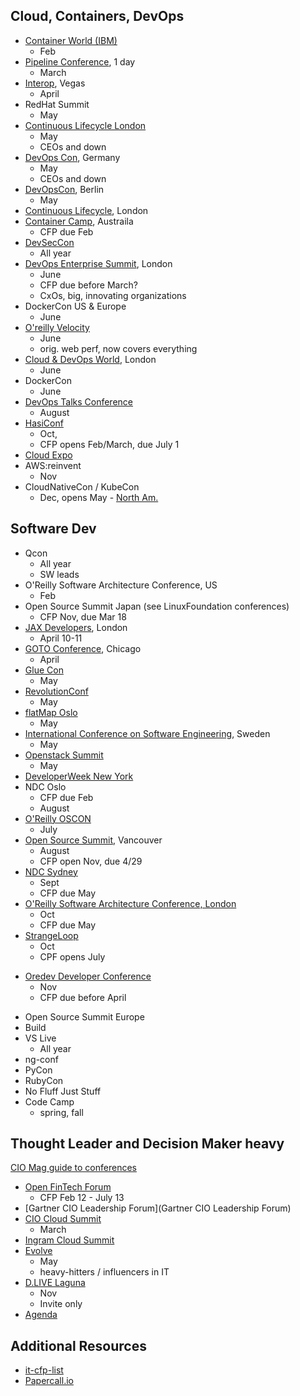 ## Cloud, Containers, DevOps

* [Container World (IBM)](https://tmt.knect365.com/container-world/)
  - Feb
* [Pipeline Conference](https://pipelineconf.info/), 1 day
  - March
* [Interop](https://www.interop.com/), Vegas
  - April
* RedHat Summit
  - May
* [Continuous Lifecycle London](https://continuouslifecycle.london)
  - May
  - CEOs and down
* [DevOps Con](devopsconference.de), Germany
  - May
  - CEOs and down
* [DevOpsCon](https://devopsconference.de/), Berlin
  - May
* [Continuous Lifecycle](https://continuouslifecycle.london/), London
* [Container Camp](https://2018.container.camp/au/schedule/), Austraila
  - CFP due Feb
* [DevSecCon](https://www.devseccon.com/call-for-proposals/)
  - All year
* [DevOps Enterprise Summit](https://events.itrevolution.com/eur/), London
  - June 
  - CFP due before March?
  - CxOs, big, innovating organizations
* DockerCon US & Europe
  - June
* [O'reilly Velocity](conferences.oreilly.com/velocity/vl-ca)
  - June
  - orig. web perf, now covers everything
* [Cloud & DevOps World](https://tmt.knect365.com/cloud-devops-world/), London
  - June
* DockerCon
  - June
* [DevOps Talks Conference](http://devopstalks.com/submit_talk.html)
  - August
* [HasiConf](https://www.hashiconf.com/call-for-proposals.html)
  - Oct, 
  - CFP opens Feb/March, due July 1
* [Cloud Expo](http://www.cloudcomputingexpo.com/general/papers2018east.htm)
* AWS:reinvent
  - Nov
* CloudNativeCon / KubeCon
  - Dec, opens May - [North Am.](https://events.linuxfoundation.org/events/kubecon-cloudnativecon-north-america-2018/program/call-for-proposals-cfp/)

## Software Dev

* Qcon
  - All year
  - SW leads
* O'Reilly Software Architecture Conference, US
  - Feb
* Open Source Summit Japan (see LinuxFoundation conferences)
  - CFP Nov, due Mar 18
* [JAX Developers](https://devops.jaxlondon.com/), London
  - April 10-11
* [GOTO Conference](https://gotochgo.com/), Chicago
  - April
* [Glue Con](http://gluecon.com/)
  - May
* [RevolutionConf](https://revolutionconf.com/)
  - May
* [flatMap Oslo](https://www.papercall.io/flatmap2018)
  - May
* [International Conference on Software Engineering](https://www.icse2018.org/), Sweden
  - May
* [Openstack Summit](https://www.openstack.org/summit)
  - May
* [DeveloperWeek New York](http://www.developerweek.com/NYC/conference/apply-to-speak/)
* NDC Oslo
  - CFP due Feb
  - August
* [O'Reilly OSCON](https://conferences.oreilly.com/oscon/oscon-or?cmp=kn-prog-confreg-home-osor18_search)
  - July
* [Open Source Summit](https://events.linuxfoundation.org/events/open-source-summit-north-america-2018/program/cfp/), Vancouver
  - August
  - CFP open Nov, due 4/29
* [NDC Sydney](https://ndcsydney.com/page/call-for-papers/)
  - Sept
  - CFP due May
* [O'Reilly Software Architecture Conference, London](https://conferences.oreilly.com/software-architecture/sa-eu/public/cfp/645)
  - Oct
  - CFP due May
* [StrangeLoop](https://www.thestrangeloop.com/cfp.html)
  - Oct
  - CPF opens July
- [Oredev Developer Conference](http://oredev.org/_)
  - Nov
  - CFP due before April
* Open Source Summit Europe
* Build
* VS Live
  - All year
* ng-conf
* PyCon
* RubyCon
* No Fluff Just Stuff
* Code Camp
  - spring, fall

## Thought Leader and Decision Maker heavy

[CIO Mag guide to conferences](https://www.cio.com/article/2976667/it-skills-training/your-guide-to-top-tech-conferences.html)

* [Open FinTech Forum](https://linuxfoundation.smapply.io/prog/open_fintech_forum/)
  - CFP Feb 12 - July 13
* [Gartner CIO Leadership Forum](Gartner CIO Leadership Forum)
* [CIO Cloud Summit](http://ciocloudsummit.com/agenda)
  - March
* [Ingram Cloud Summit](http://ingrammicrocloudsummit.com/agenda/)
* [Evolve](Evolve)
  - May
  - heavy-hitters / influencers in IT
* [D.LIVE Laguna](https://dlive.wsj.com/laguna/)
  - Nov
  - Invite only
* [Agenda](http://www.agendaconference.com/)

## Additional Resources

* [it-cfp-list](https://github.com/softwaremill/it-cfp-list)
* [Papercall.io](https://www.papercall.io/events)